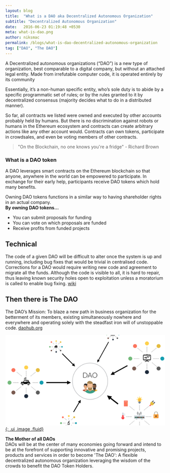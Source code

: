```yaml
---
layout: blog
title:  "What is a DAO aka Decentralized Autonomous Organization"
subtitle: "Decentralized Autonomous Organization"
date:   2016-06-23 01:19:48 +0530
meta: what-is-dao.png
author: niksmac
permalink: /blogs/what-is-dao-decentralized-autonomous-organization
tag: ["DAO", "The DAO"]
---
```


A Decentralized autonomous organizations (“DAO”) is a new type of organization, best comparable to a digital company, but without an attached legal entity. Made from irrefutable computer code, it is operated entirely by its community

Essentially, it’s a non-human specific entity, who’s sole duty is to abide by a specific programmatic set of rules; or by the rules granted to it by decentralized consensus (majority decides what to do in a distributed manner).

So far, all contracts we listed were owned and executed by other accounts probably held by humans. But there is no discrimination against robots or humans in the Ethereum ecosystem and contracts can create arbitrary actions like any other account would. Contracts can own tokens, participate in crowdsales, and even be voting members of other contracts.

> "On the Blockchain, no one knows you're a fridge" - Richard Brown   

### What is a DAO token
A DAO leverages smart contracts on the Ethereum blockchain so that anyone, anywhere in the world can be empowered to participate. In exchange for their early help, participants receive DAO tokens which hold many benefits.

Owning DAO tokens functions in a similar way to having shareholder rights in an actual company.   
**By owning DAO tokens…**   

 * You can submit proposals for funding
 * You can vote on which proposals are funded
 * Receive profits from funded projects


## Technical
The code of a given DAO will be difficult to alter once the system is up and running, including bug fixes that would be trivial in centralised code. Corrections for a DAO would require writing new code and agreement to migrate all the funds. Although the code is visible to all, it is hard to repair, thus leaving known security holes open to exploitation unless a moratorium is called to enable bug fixing. [wiki](https://en.wikipedia.org/wiki/Decentralized_autonomous_organization)

## Then there is The DAO

The DAO’s Mission: To blaze a new path in business organization for the betterment of its members, existing simultaneously nowhere and everywhere and operating solely with the steadfast iron will of unstoppable code. [daohub.org](https://daohub.org)

[![mother-dao](/assets/img/blog/mother-dao.png){: .ui .image .fluid}](https://daohub.org)

**The Mother of all DAOs**   
DAOs will be at the center of many economies going forward and intend to be at the forefront of supporting innovative and promising projects, products and services in order to become 'The DAO': A flexible decentralized autonomous organization leveraging the wisdom of the crowds to benefit the DAO Token Holders.
